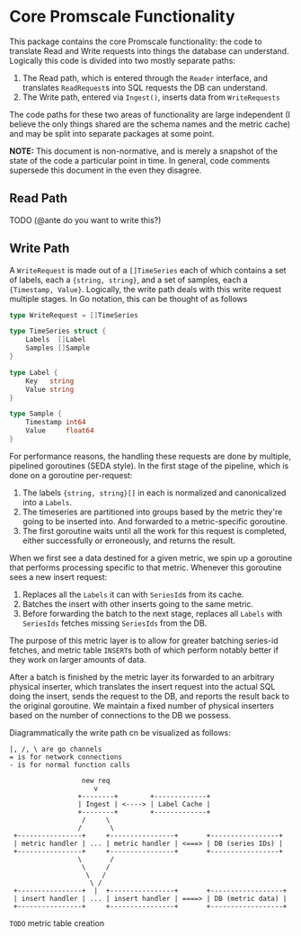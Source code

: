 # Core Promscale Functionality

This package contains the core Promscale functionality: the code to translate Read and Write requests into things the database can understand. Logically this code is divided into two mostly separate paths:

1. The Read path, which is entered through the `Reader` interface, and translates `ReadRequest`s into SQL requests the DB can understand.
2. The Write path, entered via `Ingest()`, inserts data from `WriteRequests`

The code paths for these two areas of functionality are large independent (I believe the only things shared are the schema names and the metric cache) and may be split into separate packages at some point.

**NOTE:** This document is non-normative, and is merely a snapshot of the state of the code a particular point in time. In general, code comments supersede this document in the even they disagree.

## Read Path

TODO (@ante do you want to write this?)

## Write Path

A `WriteRequest` is made out of a `[]TimeSeries` each of which contains a set of labels, each a `{string, string}`, and a set of samples, each a `{Timestamp, Value}`. Logically, the write path deals with this write request multiple stages. In Go notation, this can be thought of as follows

```go
type WriteRequest = []TimeSeries

type TimeSeries struct {
    Labels  []Label
    Samples []Sample
}

type Label {
    Key   string
    Value string
}

type Sample {
    Timestamp int64
    Value     float64
}
```

For performance reasons, the handling these requests are done by multiple, pipelined goroutines (SEDA style). In the first stage of the pipeline, which is done on a goroutine per-request:

1. The labels `{string, string}[]` in each is normalized and canonicalized into a `Labels`.
2. The timeseries are partitioned into groups based by the metric they're going to be inserted into. And forwarded to a metric-specific goroutine.
3. The first goroutine waits until all the work for this request is completed, either successfully or erroneously, and returns the result.

When we first see a data destined for a given metric, we spin up a goroutine that performs processing specific to that metric. Whenever this goroutine sees a new insert request:

1. Replaces all the `Labels` it can with `SeriesId`s from its cache.
2. Batches the insert with other inserts going to the same metric.
3. Before forwarding the batch to the next stage, replaces all `Labels` with `SeriesIds` fetches missing `SeriesIds` from the DB.

The purpose of this metric layer is to allow for greater batching series-id fetches, and metric table `INSERT`s both of which perform notably better if they work on larger amounts of data.

After a batch is finished by the metric layer its forwarded to an arbitrary physical inserter, which translates the insert request into the actual SQL doing the insert, sends the request to the DB, and reports the result back to the original goroutine. We maintain a fixed number of physical inserters based on the number of connections to the DB we possess.

Diagrammatically the write path cn be visualized as follows:

```
|, /, \ are go channels
= is for network connections
- is for normal function calls

                  new req
                     v
                 +--------+        +-------------+
                 | Ingest | <----> | Label Cache |
                 +--------+        +-------------+
                  /     \
                 /       \
 +----------------+     +----------------+       +-----------------+
 | metric handler | ... | metric handler | <===> | DB (series IDs) |
 +----------------+     +----------------+       +-----------------+
                 \       /
                  \     /
                   \   /
                    \ /
 +----------------+  |  +----------------+       +------------------+
 | insert handler | ... | insert handler | ====> | DB (metric data) |
 +----------------+     +----------------+       +------------------+
```

`TODO` metric table creation

